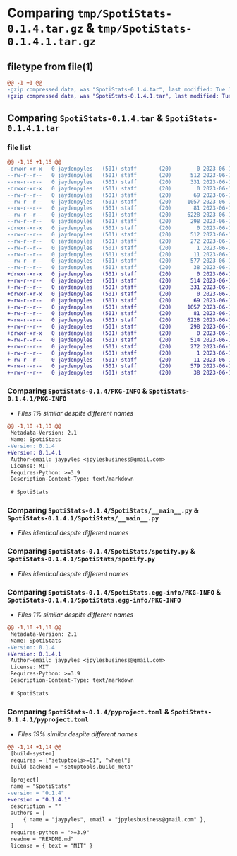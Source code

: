# Comparing `tmp/SpotiStats-0.1.4.tar.gz` & `tmp/SpotiStats-0.1.4.1.tar.gz`

## filetype from file(1)

```diff
@@ -1 +1 @@
-gzip compressed data, was "SpotiStats-0.1.4.tar", last modified: Tue Jun 13 02:47:39 2023, max compression
+gzip compressed data, was "SpotiStats-0.1.4.1.tar", last modified: Tue Jun 13 02:55:10 2023, max compression
```

## Comparing `SpotiStats-0.1.4.tar` & `SpotiStats-0.1.4.1.tar`

### file list

```diff
@@ -1,16 +1,16 @@
-drwxr-xr-x   0 jaydenpyles   (501) staff       (20)        0 2023-06-13 02:47:39.548394 SpotiStats-0.1.4/
--rw-r--r--   0 jaydenpyles   (501) staff       (20)      512 2023-06-13 02:47:39.547971 SpotiStats-0.1.4/PKG-INFO
--rw-r--r--   0 jaydenpyles   (501) staff       (20)      331 2023-06-12 15:17:38.000000 SpotiStats-0.1.4/README.md
-drwxr-xr-x   0 jaydenpyles   (501) staff       (20)        0 2023-06-13 02:47:39.546033 SpotiStats-0.1.4/SpotiStats/
--rw-r--r--   0 jaydenpyles   (501) staff       (20)       69 2023-06-10 23:30:35.000000 SpotiStats-0.1.4/SpotiStats/__init__.py
--rw-r--r--   0 jaydenpyles   (501) staff       (20)     1057 2023-06-13 02:33:36.000000 SpotiStats-0.1.4/SpotiStats/__main__.py
--rw-r--r--   0 jaydenpyles   (501) staff       (20)       81 2023-06-10 23:30:35.000000 SpotiStats-0.1.4/SpotiStats/exceptions.py
--rw-r--r--   0 jaydenpyles   (501) staff       (20)     6228 2023-06-10 23:30:35.000000 SpotiStats-0.1.4/SpotiStats/spotify.py
--rw-r--r--   0 jaydenpyles   (501) staff       (20)      298 2023-06-10 23:30:35.000000 SpotiStats-0.1.4/SpotiStats/test.py
-drwxr-xr-x   0 jaydenpyles   (501) staff       (20)        0 2023-06-13 02:47:39.547442 SpotiStats-0.1.4/SpotiStats.egg-info/
--rw-r--r--   0 jaydenpyles   (501) staff       (20)      512 2023-06-13 02:47:39.000000 SpotiStats-0.1.4/SpotiStats.egg-info/PKG-INFO
--rw-r--r--   0 jaydenpyles   (501) staff       (20)      272 2023-06-13 02:47:39.000000 SpotiStats-0.1.4/SpotiStats.egg-info/SOURCES.txt
--rw-r--r--   0 jaydenpyles   (501) staff       (20)        1 2023-06-13 02:47:39.000000 SpotiStats-0.1.4/SpotiStats.egg-info/dependency_links.txt
--rw-r--r--   0 jaydenpyles   (501) staff       (20)       11 2023-06-13 02:47:39.000000 SpotiStats-0.1.4/SpotiStats.egg-info/top_level.txt
--rw-r--r--   0 jaydenpyles   (501) staff       (20)      577 2023-06-13 02:47:29.000000 SpotiStats-0.1.4/pyproject.toml
--rw-r--r--   0 jaydenpyles   (501) staff       (20)       38 2023-06-13 02:47:39.548519 SpotiStats-0.1.4/setup.cfg
+drwxr-xr-x   0 jaydenpyles   (501) staff       (20)        0 2023-06-13 02:55:10.510759 SpotiStats-0.1.4.1/
+-rw-r--r--   0 jaydenpyles   (501) staff       (20)      514 2023-06-13 02:55:10.510326 SpotiStats-0.1.4.1/PKG-INFO
+-rw-r--r--   0 jaydenpyles   (501) staff       (20)      331 2023-06-12 15:17:38.000000 SpotiStats-0.1.4.1/README.md
+drwxr-xr-x   0 jaydenpyles   (501) staff       (20)        0 2023-06-13 02:55:10.508233 SpotiStats-0.1.4.1/SpotiStats/
+-rw-r--r--   0 jaydenpyles   (501) staff       (20)       69 2023-06-10 23:30:35.000000 SpotiStats-0.1.4.1/SpotiStats/__init__.py
+-rw-r--r--   0 jaydenpyles   (501) staff       (20)     1057 2023-06-13 02:33:36.000000 SpotiStats-0.1.4.1/SpotiStats/__main__.py
+-rw-r--r--   0 jaydenpyles   (501) staff       (20)       81 2023-06-10 23:30:35.000000 SpotiStats-0.1.4.1/SpotiStats/exceptions.py
+-rw-r--r--   0 jaydenpyles   (501) staff       (20)     6228 2023-06-10 23:30:35.000000 SpotiStats-0.1.4.1/SpotiStats/spotify.py
+-rw-r--r--   0 jaydenpyles   (501) staff       (20)      298 2023-06-10 23:30:35.000000 SpotiStats-0.1.4.1/SpotiStats/test.py
+drwxr-xr-x   0 jaydenpyles   (501) staff       (20)        0 2023-06-13 02:55:10.509900 SpotiStats-0.1.4.1/SpotiStats.egg-info/
+-rw-r--r--   0 jaydenpyles   (501) staff       (20)      514 2023-06-13 02:55:10.000000 SpotiStats-0.1.4.1/SpotiStats.egg-info/PKG-INFO
+-rw-r--r--   0 jaydenpyles   (501) staff       (20)      272 2023-06-13 02:55:10.000000 SpotiStats-0.1.4.1/SpotiStats.egg-info/SOURCES.txt
+-rw-r--r--   0 jaydenpyles   (501) staff       (20)        1 2023-06-13 02:55:10.000000 SpotiStats-0.1.4.1/SpotiStats.egg-info/dependency_links.txt
+-rw-r--r--   0 jaydenpyles   (501) staff       (20)       11 2023-06-13 02:55:10.000000 SpotiStats-0.1.4.1/SpotiStats.egg-info/top_level.txt
+-rw-r--r--   0 jaydenpyles   (501) staff       (20)      579 2023-06-13 02:54:56.000000 SpotiStats-0.1.4.1/pyproject.toml
+-rw-r--r--   0 jaydenpyles   (501) staff       (20)       38 2023-06-13 02:55:10.510860 SpotiStats-0.1.4.1/setup.cfg
```

### Comparing `SpotiStats-0.1.4/PKG-INFO` & `SpotiStats-0.1.4.1/PKG-INFO`

 * *Files 1% similar despite different names*

```diff
@@ -1,10 +1,10 @@
 Metadata-Version: 2.1
 Name: SpotiStats
-Version: 0.1.4
+Version: 0.1.4.1
 Author-email: jaypyles <jpylesbusiness@gmail.com>
 License: MIT
 Requires-Python: >=3.9
 Description-Content-Type: text/markdown
 
 # SpotiStats
```

### Comparing `SpotiStats-0.1.4/SpotiStats/__main__.py` & `SpotiStats-0.1.4.1/SpotiStats/__main__.py`

 * *Files identical despite different names*

### Comparing `SpotiStats-0.1.4/SpotiStats/spotify.py` & `SpotiStats-0.1.4.1/SpotiStats/spotify.py`

 * *Files identical despite different names*

### Comparing `SpotiStats-0.1.4/SpotiStats.egg-info/PKG-INFO` & `SpotiStats-0.1.4.1/SpotiStats.egg-info/PKG-INFO`

 * *Files 1% similar despite different names*

```diff
@@ -1,10 +1,10 @@
 Metadata-Version: 2.1
 Name: SpotiStats
-Version: 0.1.4
+Version: 0.1.4.1
 Author-email: jaypyles <jpylesbusiness@gmail.com>
 License: MIT
 Requires-Python: >=3.9
 Description-Content-Type: text/markdown
 
 # SpotiStats
```

### Comparing `SpotiStats-0.1.4/pyproject.toml` & `SpotiStats-0.1.4.1/pyproject.toml`

 * *Files 19% similar despite different names*

```diff
@@ -1,14 +1,14 @@
 [build-system]
 requires = ["setuptools>=61", "wheel"]
 build-backend = "setuptools.build_meta"
 
 [project]
 name = "SpotiStats"
-version = "0.1.4"
+version = "0.1.4.1"
 description = ""
 authors = [
     { name = "jaypyles", email = "jpylesbusiness@gmail.com" },
 ]
 requires-python = ">=3.9"
 readme = "README.md"
 license = { text = "MIT" }
```

